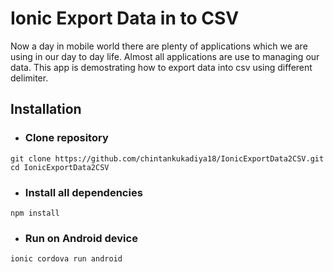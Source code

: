 # Ionic Export Data in to CSV

Now a day in mobile world there are plenty of applications which we are using in our day to day life. 
Almost all applications are use to managing our data. 
This app is demostrating how to export data into csv using different delimiter.

## Installation

- ### Clone repository 
```
git clone https://github.com/chintankukadiya18/IonicExportData2CSV.git
cd IonicExportData2CSV
```

- ### Install all dependencies 
```
npm install
```

- ### Run on Android device 
```
ionic cordova run android
```
